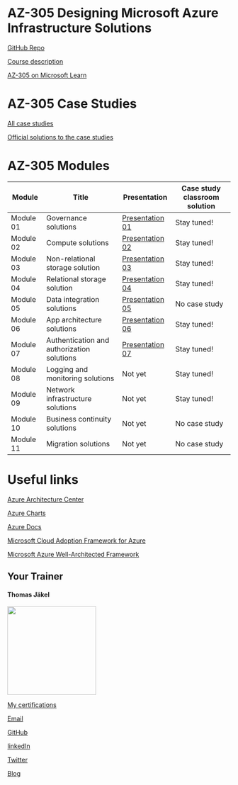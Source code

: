 # AZ-305 Designing Microsoft Azure Infrastructure Solutions

[GitHub Repo](https://github.com/MicrosoftLearning/AZ-305-DesigningMicrosoftAzureInfrastructureSolutions)

[Course description](https://docs.microsoft.com/en-us/learn/certifications/courses/az-305t00)

[AZ-305 on Microsoft Learn](https://aka.ms/AZ-305StudentMaterials)

# AZ-305 Case Studies

[All case studies](https://microsoftlearning.github.io/AZ-305-DesigningMicrosoftAzureInfrastructureSolutions/)

[Official solutions to the case studies](https://github.com/www42/305/blob/c23611065728e11a081a94e9775808f324113e9d/Solutions/AZ-305T00A-ENU-StudentCaseStudySolutionHandout.pdf)

# AZ-305 Modules

| Module    | Title | Presentation | Case study classroom solution |
| ----------|-------|--------------|-------------------------------|
| Module 01 | Governance solutions                       | [Presentation 01](https://github.com/www42/305/blob/cbe13cb091f0f3f1148b816515d4933bd11475ff/Presentation/AZ-305T00A-ENU-Powerpoint_01.pdf) | Stay tuned!   |
| Module 02 | Compute solutions                          | [Presentation 02](https://github.com/www42/305/blob/cbe13cb091f0f3f1148b816515d4933bd11475ff/Presentation/AZ-305T00A-ENU-PowerPoint_02.pdf) | Stay tuned!   |
| Module 03 | Non-relational storage solution            | [Presentation 03](https://github.com/www42/305/blob/cbe13cb091f0f3f1148b816515d4933bd11475ff/Presentation/AZ-305T00A-ENU-PowerPoint_03.pdf) | Stay tuned!   |
| Module 04 | Relational storage solution                | [Presentation 04](https://github.com/www42/305/blob/cbe13cb091f0f3f1148b816515d4933bd11475ff/Presentation/AZ-305T00A-ENU-Powerpoint_04.pdf) | Stay tuned!   |
| Module 05 | Data integration solutions                 | [Presentation 05](https://github.com/www42/305/blob/cbe13cb091f0f3f1148b816515d4933bd11475ff/Presentation/AZ-305T00A-ENU-Powerpoint_05.pdf) | No case study |
| Module 06 | App architecture solutions                 | [Presentation 06](https://github.com/www42/305/blob/cbe13cb091f0f3f1148b816515d4933bd11475ff/Presentation/AZ-305T00A-ENU-PowerPoint_06.pdf) | Stay tuned!   |
| Module 07 | Authentication and authorization solutions | [Presentation 07](https://github.com/www42/305/blob/c23611065728e11a081a94e9775808f324113e9d/Presentation/AZ-305T00A-ENU-Powerpoint_07.pdf) | Stay tuned!   |
| Module 08 | Logging and monitoring solutions           | Not yet | Stay tuned!   |
| Module 09 | Network infrastructure  solutions          | Not yet | Stay tuned!   |
| Module 10 | Business continuity solutions              | Not yet | No case study |
| Module 11 | Migration solutions                        | Not yet | No case study |

# Useful links

[Azure Architecture Center](https://https://docs.microsoft.com/en-us/azure/architecture/)

[Azure Charts](https://https://azurecharts.com/)

[Azure Docs](https://https://docs.microsoft.com/en-us/azure/)

[Microsoft Cloud Adoption Framework for Azure](https://docs.microsoft.com/en-us/azure/cloud-adoption-framework/)

[Microsoft Azure Well-Architected Framework](https://docs.microsoft.com/en-us/azure/architecture/framework/)


##  Your Trainer
#### Thomas Jäkel

<img src="https://download69118.blob.core.windows.net/anon/Profilbild.jpg" width="200"/>

[My certifications](https://www.credly.com/users/thomas-jakel)

[Email](mailto:thomas.jaekel@brainymotion.de?subject=AZ-305)

[GitHub](https://github.com/www42)

[linkedIn](https://linkedin.com/in/tjkkll)

[Twitter](https://twitter.com/tjkkll)

[Blog](https://blog.az.training)